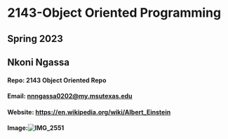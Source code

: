 # 2143-Object Oriented Programming
## Spring 2023

## Nkoni Ngassa
#### Repo: 2143 Object Oriented Repo
#### Email: nnngassa0202@my.msutexas.edu
#### Website: https://en.wikipedia.org/wiki/Albert_Einstein
#### Image:![IMG_2551](https://user-images.githubusercontent.com/123119043/214707221-aa4d0fe1-2215-4201-9442-1fcef24e3b73.JPEG)




